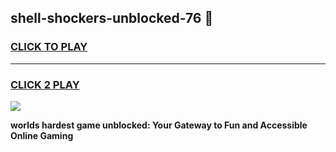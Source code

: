 
## shell-shockers-unblocked-76 👋
<h3>
<a href="https://premium.freeplayer.one?title=shell-shockers-unblocked-76&ref=14F">CLICK TO PLAY</a></h3>
<hr>

<h3>
<a href="https://premium.freeplayer.one?title=shell-shockers-unblocked-76&ref=14F">CLICK 2 PLAY</a>
  
</h3>

<a href="https://premium.freeplayer.one?title=shell-shockers-unblocked-76&ref=12F/"><img src="https://clearcache.store/games.png"></a>


**worlds hardest game unblocked: Your Gateway to Fun and Accessible Online Gaming**
